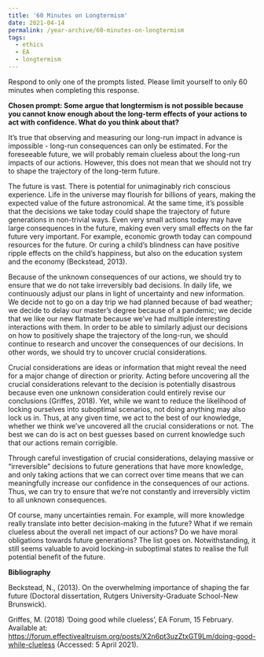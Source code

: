 ```yaml
---
title: '60 Minutes on Longtermism'
date: 2021-04-14
permalink: /year-archive/60-minutes-on-longtermism
tags:
  - ethics
  - EA
  - longtermism
---
```


Respond to only one of the prompts listed. Please limit yourself to only 60 minutes when completing this response.

**Chosen prompt: Some argue that longtermism is not possible because you cannot know enough about the long-term effects of your actions to act with confidence. What do you think about that?**

It’s true that observing and measuring our long-run impact in advance is impossible - long-run consequences can only be estimated. For the foreseeable future, we will probably remain clueless about the long-run impacts of our actions. However, this does not mean that we should not try to shape the trajectory of the long-term future. 

The future is vast. There is potential for unimaginably rich conscious experience. Life in the universe may flourish for billions of years, making the expected value of the future astronomical. At the same time, it’s possible that the decisions we take today could shape the trajectory of future generations in non-trivial ways. Even very small actions today may have large consequences in the future, making even very small effects on the far future very important. For example, economic growth today can compound resources for the future. Or curing a child’s blindness can have positive ripple effects on the child’s happiness, but also on the education system and the economy (Beckstead, 2013). 

Because of the unknown consequences of our actions, we should try to ensure that we do not take irreversibly bad decisions. In daily life, we continuously adjust our plans in light of uncertainty and new information. We decide not to go on a day trip we had planned because of bad weather; we decide to delay our master’s degree because of a pandemic; we decide that we like our new flatmate because we’ve had multiple interesting interactions with them. In order to be able to similarly adjust our decisions on how to positively shape the trajectory of the long-run, we should continue to research and uncover the consequences of our decisions. In other words, we should try to uncover crucial considerations. 

Crucial considerations are ideas or information that might reveal the need for a major change of direction or priority. Acting before uncovering all the crucial considerations relevant to the decision is potentially disastrous because even one unknown consideration could entirely revise our conclusions (Griffes, 2018). Yet, while we want to reduce the likelihood of locking ourselves into suboptimal scenarios, not doing anything may also lock us in. Thus, at any given time, we act to the best of our knowledge, whether we think we’ve uncovered all the crucial considerations or not. The best we can do is act on best guesses based on current knowledge such that our actions remain corrigible. 

Through careful investigation of crucial considerations, delaying massive or “irreversible” decisions to future generations that have more knowledge, and only taking actions that we can correct over time means that we can meaningfully increase our confidence in the consequences of our actions. Thus, we can try to ensure that we’re not constantly and irreversibly victim to all unknown consequences.

Of course, many uncertainties remain. For example, will more knowledge really translate into better decision-making in the future? What if we remain clueless about the overall net impact of our actions? Do we have moral obligations towards future generations? The list goes on. Notwithstanding, it still seems valuable to avoid locking-in suboptimal states to realise the full potential benefit of the future.


**Bibliography**

Beckstead, N., (2013). On the overwhelming importance of shaping the far future (Doctoral dissertation, Rutgers University-Graduate School-New Brunswick).

Griffes, M. (2018) ‘Doing good while clueless’, EA Forum, 15 February. Available at: https://forum.effectivealtruism.org/posts/X2n6pt3uzZtxGT9Lm/doing-good-while-clueless (Accessed: 5 April 2021).
